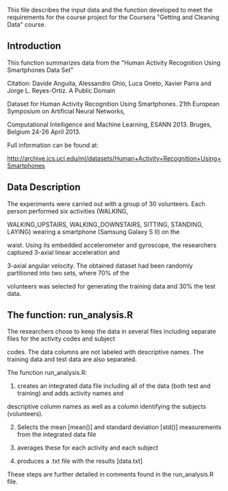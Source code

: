 

This file describes the input data and the function developed to meet the requirements for the course project for the Coursera "Getting and Cleaning Data" course.

## Introduction

This function summarizes data from the "Human Activity Recognition Using Smartphones Data Set"

Citation: Davide Anguita, Alessandro Ghio, Luca Oneto, Xavier Parra and Jorge L. Reyes-Ortiz. A Public Domain 

Dataset for Human Activity Recognition Using Smartphones. 21th European Symposium on Artificial Neural Networks, 

Computational Intelligence and Machine Learning, ESANN 2013. Bruges, Belgium 24-26 April 2013.

Full information can be found at: 

http://archive.ics.uci.edu/ml/datasets/Human+Activity+Recognition+Using+Smartphones


## Data Description

The experiments were carried out with a group of 30 volunteers. Each person performed six activities (WALKING, 

WALKING_UPSTAIRS, WALKING_DOWNSTAIRS, SITTING, STANDING, LAYING) wearing a smartphone (Samsung Galaxy S II) on the 

waist. Using its embedded accelerometer and gyroscope, the researchers captured 3-axial linear acceleration and 

3-axial angular velocity. The obtained dataset had been randomly partitioned into two sets, where 70% of the 

volunteers was selected for generating the training data and 30% the test data.


## The function: run_analysis.R 

The researchers chose to keep the data in several files including separate files for the activity codes and subject 

codes. The data columns are not labeled with descriptive names. The training data and test data are also separated.

The function run_analysis.R:
1) creates an integrated data file including all of the data (both test and training) and adds activity names and 

descriptive column names as well as a column identifying the subjects (volunteers).  

2) Selects the mean [mean()] and standard deviation [std()] measurements from the integrated data file

3) averages these for each activity and each subject

4) produces a .txt file with the results [data.txt]

These steps are further detailed in comments found in the run_analysis.R file.  
